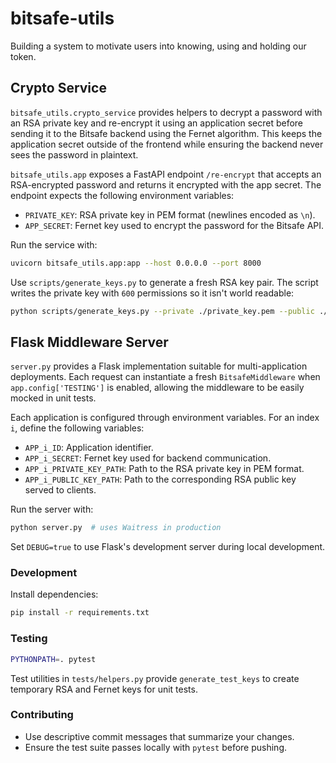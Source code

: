 # bitsafe-utils

Building a system to motivate users into knowing, using and holding our token.

## Crypto Service

`bitsafe_utils.crypto_service` provides helpers to decrypt a password with an
RSA private key and re-encrypt it using an application secret before sending it
to the Bitsafe backend using the Fernet algorithm. This keeps the application
secret outside of the frontend while ensuring the backend never sees the
password in plaintext.

`bitsafe_utils.app` exposes a FastAPI endpoint `/re-encrypt` that accepts an
RSA-encrypted password and returns it encrypted with the app secret. The
endpoint expects the following environment variables:

- `PRIVATE_KEY`: RSA private key in PEM format (newlines encoded as `\n`).
- `APP_SECRET`: Fernet key used to encrypt the password for the Bitsafe API.

Run the service with:

```bash
uvicorn bitsafe_utils.app:app --host 0.0.0.0 --port 8000
```

Use `scripts/generate_keys.py` to generate a fresh RSA key pair. The script
writes the private key with `600` permissions so it isn't world readable:

```bash
python scripts/generate_keys.py --private ./private_key.pem --public ./public_key.pem
```

## Flask Middleware Server

`server.py` provides a Flask implementation suitable for multi-application
deployments. Each request can instantiate a fresh
`BitsafeMiddleware` when `app.config['TESTING']` is enabled, allowing the
middleware to be easily mocked in unit tests.

Each application is configured through environment variables. For an index
`i`, define the following variables:

- `APP_i_ID`: Application identifier.
- `APP_i_SECRET`: Fernet key used for backend communication.
- `APP_i_PRIVATE_KEY_PATH`: Path to the RSA private key in PEM format.
- `APP_i_PUBLIC_KEY_PATH`: Path to the corresponding RSA public key served to
  clients.

Run the server with:

```bash
python server.py  # uses Waitress in production
```

Set `DEBUG=true` to use Flask's development server during local development.

### Development

Install dependencies:

```bash
pip install -r requirements.txt
```

### Testing

```bash
PYTHONPATH=. pytest
```

Test utilities in `tests/helpers.py` provide `generate_test_keys` to create
temporary RSA and Fernet keys for unit tests.

### Contributing

- Use descriptive commit messages that summarize your changes.
- Ensure the test suite passes locally with `pytest` before pushing.

